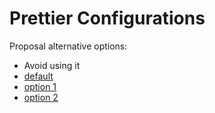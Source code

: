 # Prettier Configurations

Proposal alternative options:

* Avoid using it
* [default](/prettier/default.prettierrc.json)
* [option 1](/prettier/option-1.prettierrc.json)
* [option 2](/prettier/option-2.prettierrc.json)